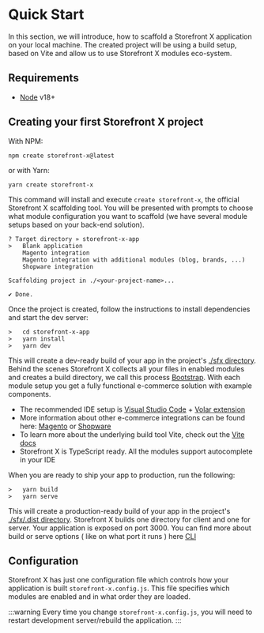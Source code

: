 # Quick Start

In this section, we will introduce, how to scaffold a Storefront X application on your local machine. The created project will be using a build setup, based on Vite and allow us to use Storefront X modules eco-system.

## Requirements

- [Node](https://nodejs.org/en/) v18+

## Creating your first Storefront X project

With NPM:

```
npm create storefront-x@latest
```

or with Yarn:

```
yarn create storefront-x
```

This command will install and execute `create storefront-x`, the official Storefront X scaffolding tool. You will be presented with prompts to choose what module configuration you want to scaffold (we have several module setups based on your back-end solution).

```
? Target directory » storefront-x-app
>   Blank application
    Magento integration
    Magento integration with additional modules (blog, brands, ...)
    Shopware integration

Scaffolding project in ./<your-project-name>...

✔ Done.

```

Once the project is created, follow the instructions to install dependencies and start the dev server:

```
>   cd storefront-x-app
>   yarn install
>   yarn dev
```

This will create a dev-ready build of your app in the project's [./sfx directory](/essentials/sfx). Behind the scenes Storefront X collects all your files in enabled modules and creates a build directory, we call this process [Bootstrap](/advanced/bootstrap). With each module setup you get a fully functional e-commerce solution with example components.

- The recommended IDE setup is [Visual Studio Code](https://code.visualstudio.com/) + [Volar extension](https://marketplace.visualstudio.com/items?itemName=Vue.volar)
- More information about other e-commerce integrations can be found here: [Magento](/integrations/magento) or [Shopware](/integrations/shopware)
- To learn more about the underlying build tool Vite, check out the [Vite docs](https://vitejs.dev/)
- Storefront X is TypeScript ready. All the modules support autocomplete in your IDE

When you are ready to ship your app to production, run the following:

```
>   yarn build
>   yarn serve
```

This will create a production-ready build of your app in the project's [./sfx/.dist directory](/essentials/sfx). Storefront X builds one directory for client and one for server. Your application is exposed on port 3000. You can find more about build or serve options ( like on what port it runs ) here [CLI](/essentials/cli)

## Configuration

Storefront X has just one configuration file which controls how your application is built `storefront-x.config.js`. This file specifies which modules are enabled and in what order they are loaded.

:::warning
Every time you change `storefront-x.config.js`, you will need to restart development server/rebuild the application.
:::
